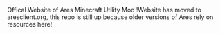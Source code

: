 Offical Website of Ares Minecraft Utility Mod
!Website has moved to aresclient.org, this repo is still up because older versions of Ares rely on resources here!